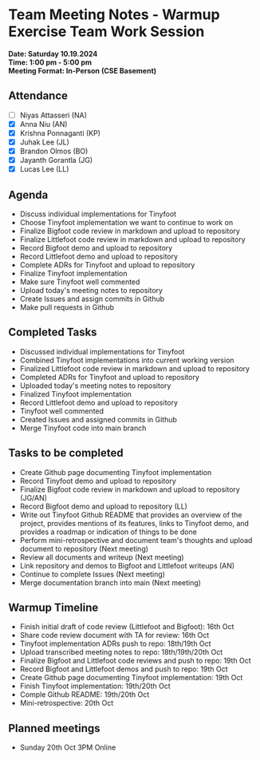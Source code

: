# Team Meeting Notes - Warmup Exercise Team Work Session

**Date: Saturday 10.19.2024**\
**Time: 1:00 pm - 5:00 pm**\
**Meeting Format: In-Person (CSE Basement)**

## Attendance

- [ ] Niyas Attasseri (NA)
- [x] Anna Niu (AN)
- [x] Krishna Ponnaganti (KP)
- [x] Juhak Lee (JL)
- [x] Brandon Olmos (BO)
- [x] Jayanth Gorantla (JG)
- [x] Lucas Lee (LL)

## Agenda

- Discuss individual implementations for Tinyfoot
- Choose Tinyfoot implementation we want to continue to work on
- Finalize Bigfoot code review in markdown and upload to repository
- Finalize Littlefoot code review in markdown and upload to repository
- Record Bigfoot demo and upload to repository
- Record Littlefoot demo and upload to repository
- Complete ADRs for Tinyfoot and upload to repository
- Finalize Tinyfoot implementation
- Make sure Tinyfoot well commented
- Upload today's meeting notes to repository
- Create Issues and assign commits in Github
- Make pull requests in Github

## Completed Tasks

- Discussed individual implementations for Tinyfoot
- Combined Tinyfoot implementations into current working version
- Finalized Littlefoot code review in markdown and upload to repository
- Completed ADRs for Tinyfoot and upload to repository
- Uploaded today's meeting notes to repository
- Finalized Tinyfoot implementation
- Record Littlefoot demo and upload to repository
- Tinyfoot well commented
- Created Issues and assigned commits in Github
- Merge Tinyfoot code into main branch


## Tasks to be completed

- Create Github page documenting Tinyfoot implementation
- Record Tinyfoot demo and upload to repository
- Finalize Bigfoot code review in markdown and upload to repository (JG/AN)
- Record Bigfoot demo and upload to repository (LL)
- Write out Tinyfoot Github README that provides an overview of the project, provides mentions of its features, links to Tinyfoot demo, and provides a roadmap or indication of things to be done
- Perform mini-retrospective and document team's thoughts and upload document to repository (Next meeting)
- Review all documents and writeup (Next meeting)
- Link repository and demos to Bigfoot and Littlefoot writeups (AN)
- Continue to complete Issues (Next meeting)
- Merge documentation branch into main (Next meeting)

## Warmup Timeline

- Finish initial draft of code review (Littlefoot and Bigfoot): 16th Oct
- Share code review document with TA for review: 16th Oct
- Tinyfoot implementation ADRs push to repo: 18th/19th Oct
- Upload transcribed meeting notes to repo: 18th/19th/20th Oct
- Finalize Bigfoot and Littlefoot code reviews and push to repo: 19th Oct
- Record Bigfoot and Littlefoot demos and push to repo: 19th Oct
- Create Github page documenting Tinyfoot implementation: 19th Oct
- Finish Tinyfoot implementation: 19th/20th Oct
- Comple Github README: 19th/20th Oct
- Mini-retrospective: 20th Oct

## Planned meetings

- Sunday 20th Oct 3PM Online